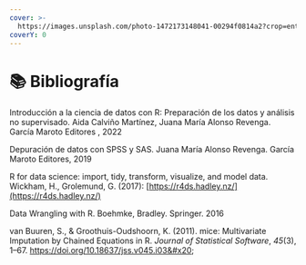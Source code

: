 ```yaml
---
cover: >-
  https://images.unsplash.com/photo-1472173148041-00294f0814a2?crop=entropy&cs=srgb&fm=jpg&ixid=M3wxOTcwMjR8MHwxfHNlYXJjaHwyfHxiaWJsaW9ncmFwaHl8ZW58MHx8fHwxNzAwMjIyOTI5fDA&ixlib=rb-4.0.3&q=85
coverY: 0
---
```


# 📚 Bibliografía

Introducción a la ciencia de datos con R: Preparación de los datos y análisis no supervisado. Aida Calviño Martínez, Juana María Alonso Revenga. García Maroto Editores , 2022

Depuración de datos con SPSS y SAS. Juana María Alonso Revenga. García Maroto Editores, 2019

R for data science: import, tidy, transform, visualize, and model data. Wickham, H., Grolemund, G. (2017): [https://r4ds.hadley.nz/](https://r4ds.hadley.nz/)

Data Wrangling with R. Boehmke, Bradley. Springer. 2016

van Buuren, S., & Groothuis-Oudshoorn, K. (2011). mice: Multivariate Imputation by Chained Equations in R. _Journal of Statistical Software_, _45_(3), 1–67. https://doi.org/10.18637/jss.v045.i03&#x20;

